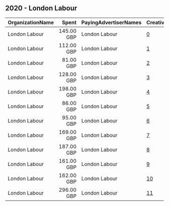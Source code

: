 ## 2020 - London Labour 
|OrganizationName|Spent|PayingAdvertiserNames|CreativeUrls|Impressions|Genders|AgeBrackets|CountryCodes|BillingAddresses|CandidateBallotInformation|
|:---|---:|:---|:---|---:|:---|:---|:---|:---|:---|
|London Labour|145.00 GBP|London Labour|[0](https://www.snap.com/political-ads/asset/ec56a0ccf8c6b281621efc485dadb3e9f1d013ad8f09b6b3dfd6547bb3052adf?mediaType=mp4)|86,029||18+|united kingdom|GB|Sadiq Khan|
|London Labour|112.00 GBP|London Labour|[1](https://www.snap.com/political-ads/asset/836a4b598665109b053e95925dc3d4f47c9dbede9c1fc4f2d031892ce2cfb803?mediaType=mp4)|78,262||18+|united kingdom|GB|Sadiq Khan|
|London Labour|81.00 GBP|London Labour|[2](https://www.snap.com/political-ads/asset/bf882a7bd0a70b26854bb91954058a8b5f39d385f55b4ed2001caba8fa8c27d6?mediaType=mp4)|53,963||18+|united kingdom|GB|Sadiq Khan|
|London Labour|128.00 GBP|London Labour|[3](https://www.snap.com/political-ads/asset/9d889c7edc2b7272885c0a22805565deda7d8e2c4970541a01701e42cd0805c9?mediaType=mp4)|84,724||18+|united kingdom|GB|Sadiq Khan|
|London Labour|198.00 GBP|London Labour|[4](https://www.snap.com/political-ads/asset/3ac12d5856b169f6de96244b1a92624b13347c80d3712e166a8144fc9e8f4d82?mediaType=mp4)|97,676||18+|united kingdom|GB|Sadiq Khan|
|London Labour|86.00 GBP|London Labour|[5](https://www.snap.com/political-ads/asset/9e5003f8f3f217c908a3bec22bcdc9fe8aeed049fb3d48354d6007ad40a77978?mediaType=mp4)|57,460||18+|united kingdom|GB|Sadiq Khan|
|London Labour|95.00 GBP|London Labour|[6](https://www.snap.com/political-ads/asset/df40e7c7b0c332a80de25a0eb10353ff67d58c2ff7d06fb724d025f90a82e662?mediaType=mp4)|64,100||18+|united kingdom|GB|Sadiq Khan|
|London Labour|169.00 GBP|London Labour|[7](https://www.snap.com/political-ads/asset/b1bdb221d46ac88529ec5529d62c13df3a9d97fae946348f4fc3db274f0565c2?mediaType=mp4)|86,496||18+|united kingdom|GB|Sadiq Khan|
|London Labour|187.00 GBP|London Labour|[8](https://www.snap.com/political-ads/asset/7d5f3246aa92906687488ab59e78acbf44713dd703452298aa62424e5d21d81b?mediaType=mp4)|122,093||18+|united kingdom|GB|Sadiq Khan|
|London Labour|161.00 GBP|London Labour|[9](https://www.snap.com/political-ads/asset/eec58dbd31834705bab4edad7c1925b7545cd431192fe219f4013a7989ac0451?mediaType=mp4)|78,043||18+|united kingdom|GB|Sadiq Khan|
|London Labour|162.00 GBP|London Labour|[10](https://www.snap.com/political-ads/asset/13b49893293d178a5ac4eb4510a74b66399857a7184140e7ef60968392eaa8b3?mediaType=mp4)|104,602||18+|united kingdom|GB|Sadiq Khan|
|London Labour|296.00 GBP|London Labour|[11](https://www.snap.com/political-ads/asset/c49a73332b96793c0edaa84a6d42f4065410dfb2c53841f544cd08a3ce9ba975?mediaType=mp4)|175,245||18+|united kingdom|GB|Sadiq Khan|
